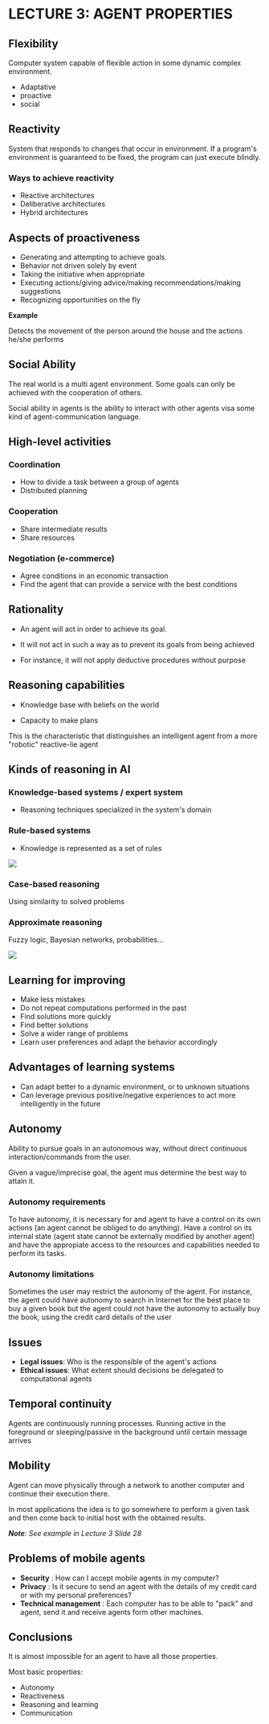 # LECTURE 3: AGENT PROPERTIES



## Flexibility

Computer system capable of flexible action in some dynamic complex environment.

* Adaptative
* proactive
* social

## Reactivity

System that responds to changes that occur in environment. If a program's environment is guaranteed to be fixed, the program can just execute blindly.

### Ways to achieve reactivity

* Reactive architectures
* Deliberative architectures
* Hybrid architectures



## Aspects of proactiveness

* Generating and attempting to achieve goals.
* Behavior not driven solely by event
* Taking the initiative when appropriate
* Executing actions/giving advice/making recommendations/making suggestions
* Recognizing opportunities on the fly

**Example**

Detects the movement of the person around the house and the actions he/she performs

## Social Ability

The real world is a multi agent environment. Some goals can only be achieved with the cooperation of others.

Social ability in agents is the ability to interact with other agents visa some kind of agent-communication language.

## High-level activities

### Coordination

* How to divide a task between a group of agents
* Distributed planning

### Cooperation

* Share intermediate results
* Share resources

### Negotiation (e-commerce)

* Agree conditions in an economic transaction
* Find the agent that can provide a service with the best conditions

## Rationality

* An agent will act in order to achieve its goal.

* It will not act in such a way as to prevent its goals from being achieved

* For instance, it will not apply deductive procedures without purpose

## Reasoning capabilities

* Knowledge base with beliefs on the world

* Capacity to make plans

This is the characteristic that distinguishes an intelligent agent from a more "robotic" reactive-lie agent

## Kinds of reasoning in AI

### Knowledge-based systems / expert system

* Reasoning techniques specialized in the system's domain

### Rule-based systems

* Knowledge is represented as a set of rules



![](img/l3/kinds_reasoning.JPG)

### Case-based reasoning

Using similarity to solved problems

### Approximate reasoning

Fuzzy logic, Bayesian networks, probabilities...

![](img/l3/kinds_reasoning2.JPG)



## Learning for improving

* Make less mistakes 
* Do not repeat computations performed in the past 
* Find solutions more quickly 
* Find better solutions 
* Solve a wider range of problems 
* Learn user preferences and adapt the behavior accordingly

## Advantages of learning systems

* Can adapt better to a dynamic environment, or to unknown situations
* Can leverage previous positive/negative experiences to act more intelligently in the future

## Autonomy

Ability to pursue goals in an autonomous way, without direct continuous interaction/commands from the user.

Given a vague/imprecise goal, the agent mus determine the best way to attain it. 

### Autonomy requirements

To have autonomy, it is necessary for and agent to have a control on its own actions (an agent cannot be obliged to do anything). Have a control on its internal state (agent state cannot be externally modified by another agent) and have the appropiate access to the resources and capabilities needed to perform its tasks.

### Autonomy limitations
Sometimes the user may restrict the autonomy of the agent. For instance, the agent could have autonomy to search in Internet for the best place to buy a given book  but the agent could not have the autonomy to actually buy the book, using the credit card details of the user

## Issues

* **Legal issues**: Who is the responsible of the agent's actions
* **Ethical issues**: What extent should decisions be delegated to computational agents

## Temporal continuity

Agents are continuously running processes. Running active in the foreground or sleeping/passive in the background until certain message arrives

## Mobility

Agent can move physically through a network to another computer and continue their execution there.

In most applications the idea is to go somewhere to perform a given task and then come back to initial host with the obtained results. 

***Note**: See example in Lecture 3 Slide 28*



## Problems of mobile agents

* **Security** : How can I accept mobile agents in my computer?
* **Privacy** : Is it secure to send an agent with the details of my credit card or with my personal preferences?
* **Technical management** : Each computer has to be able to "pack" and agent, send it and receive agents form other machines. 

## Conclusions

It is almost impossible for an agent to have all those properties.

 Most basic properties:

* Autonomy 
* Reactiveness 
* Reasoning and learning
* Communication